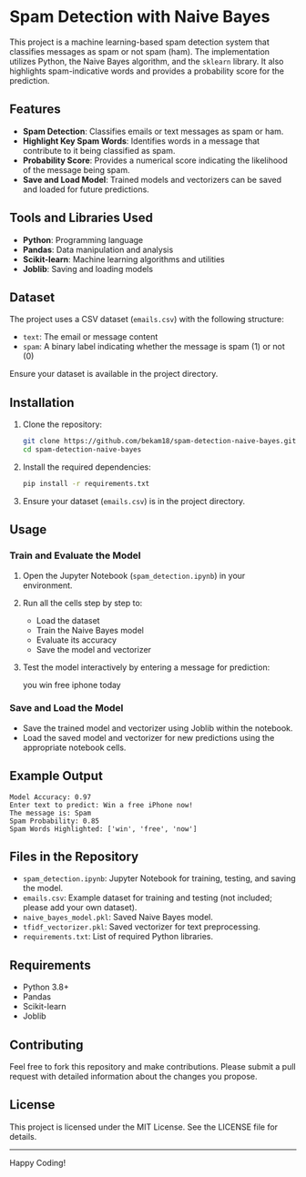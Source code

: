 # Spam Detection with Naive Bayes

This project is a machine learning-based spam detection system that classifies messages as spam or not spam (ham).
The implementation utilizes Python, the Naive Bayes algorithm, and the `sklearn` library. 
It also highlights spam-indicative words and provides a probability score for the prediction.

## Features

- **Spam Detection**: Classifies emails or text messages as spam or ham.
- **Highlight Key Spam Words**: Identifies words in a message that contribute to it being classified as spam.
- **Probability Score**: Provides a numerical score indicating the likelihood of the message being spam.
- **Save and Load Model**: Trained models and vectorizers can be saved and loaded for future predictions.

## Tools and Libraries Used

- **Python**: Programming language
- **Pandas**: Data manipulation and analysis
- **Scikit-learn**: Machine learning algorithms and utilities
- **Joblib**: Saving and loading models

## Dataset

The project uses a CSV dataset (`emails.csv`) with the following structure:
- `text`: The email or message content
- `spam`: A binary label indicating whether the message is spam (1) or not (0)

Ensure your dataset is available in the project directory.

## Installation

1. Clone the repository:
    ```bash
    git clone https://github.com/bekam18/spam-detection-naive-bayes.git
    cd spam-detection-naive-bayes
    ```

2. Install the required dependencies:
    ```bash
    pip install -r requirements.txt
    ```

3. Ensure your dataset (`emails.csv`) is in the project directory.

## Usage

### Train and Evaluate the Model

1. Open the Jupyter Notebook (`spam_detection.ipynb`) in your environment.

2. Run all the cells step by step to:
    - Load the dataset
    - Train the Naive Bayes model
    - Evaluate its accuracy
    - Save the model and vectorizer

3. Test the model interactively by entering a message for prediction:
    
    you win free iphone today

### Save and Load the Model

- Save the trained model and vectorizer using Joblib within the notebook.
- Load the saved model and vectorizer for new predictions using the appropriate notebook cells.

## Example Output

```text
Model Accuracy: 0.97
Enter text to predict: Win a free iPhone now!
The message is: Spam
Spam Probability: 0.85
Spam Words Highlighted: ['win', 'free', 'now']
```

## Files in the Repository

- `spam_detection.ipynb`: Jupyter Notebook for training, testing, and saving the model.
- `emails.csv`: Example dataset for training and testing (not included; please add your own dataset).
- `naive_bayes_model.pkl`: Saved Naive Bayes model.
- `tfidf_vectorizer.pkl`: Saved vectorizer for text preprocessing.
- `requirements.txt`: List of required Python libraries.

## Requirements

- Python 3.8+
- Pandas
- Scikit-learn
- Joblib

## Contributing

Feel free to fork this repository and make contributions. Please submit a pull request with detailed information about the changes you propose.

## License

This project is licensed under the MIT License. See the LICENSE file for details.

---

Happy Coding!

